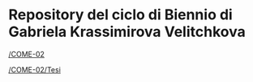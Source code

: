 # Repository del ciclo di Biennio di Gabriela Krassimirova Velitchkova

[/COME-02](https://github.com/SMERM/BN-Velitchkova/tree/master/COME-02)

[/COME-02/Tesi](https://github.com/SMERM/BN-Velitchkova/tree/master/COME-02/Tesi)
